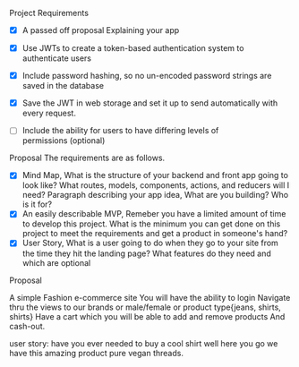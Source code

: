 Project Requirements

- [x] A passed off proposal Explaining your app
- [x] Use JWTs to create a token-based authentication system to authenticate users
- [x] Include password hashing, so no un-encoded password strings are saved in the database
- [x] Save the JWT in web storage and set it up to send automatically with every request.
- [ ] Include the ability for users to have differing levels of permissions (optional)


Proposal 
The requirements are as follows.
- [x] Mind Map, What is the structure of your backend and front app going to look like? What routes, models, components, actions, and reducers will I need? Paragraph describing your app idea, What are you building? Who is it for?
- [x] An easily describable MVP, Remeber you have a limited amount of time to develop this project. What is the minimum you can get done on this project to meet the requirements and get a product in someone's hand?
- [x] User Story, What is a user going to do when they go to your site from the time they hit the landing page? What features do they need and which are optional

Proposal

A simple Fashion e-commerce site
You will have the ability to login 
Navigate thru the views to our brands or male/female or product type{jeans, shirts, shirts}
Have a cart which you will be able to add and remove products
And cash-out.

user story: 
	have you ever needed to buy a cool shirt well here you go we have this amazing product pure vegan threads.



